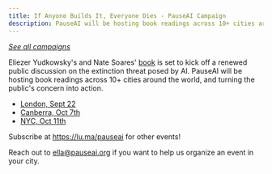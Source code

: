 ```yaml
---
title: If Anyone Builds It, Everyone Dies - PauseAI Campaign
description: PauseAI will be hosting book readings across 10+ cities around the world, and turning the public's concern into action.
---
```


[_See all campaigns_](/campaigns)

Eliezer Yudkowsky's and Nate Soares' [book](https://ifanyonebuildsit.com/) is set to kick off a renewed public discussion on the extinction threat posed by AI.
PauseAI will be hosting book readings across 10+ cities around the world, and turning the public's concern into action.

- [London, Sept 22](https://lu.ma/ho3xb7xf)
- [Canberra, Oct 7th](https://lu.ma/tw6clgd4)
- [NYC, Oct 11th](https://lu.ma/asa28ws0)

Subscribe at https://lu.ma/pauseai for other events!

Reach out to [ella@pauseai.org](mailto:ella@pauseai.org) if you want to help us organize an event in your city.
